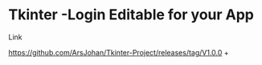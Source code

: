 # Tkinter -Login Editable for your App

Link

https://github.com/ArsJohan/Tkinter-Project/releases/tag/V1.0.0
+

